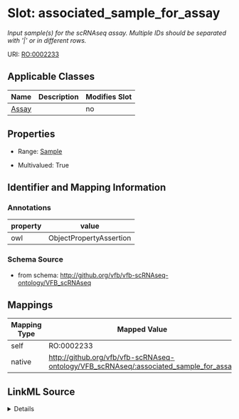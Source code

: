 

# Slot: associated_sample_for_assay


_Input sample(s) for the scRNAseq assay. Multiple IDs should be separated with '|' or in different rows._



URI: [RO:0002233](http://purl.obolibrary.org/obo/RO_0002233)



<!-- no inheritance hierarchy -->





## Applicable Classes

| Name | Description | Modifies Slot |
| --- | --- | --- |
| [Assay](Assay.md) |  |  no  |







## Properties

* Range: [Sample](Sample.md)

* Multivalued: True





## Identifier and Mapping Information





### Annotations

| property | value |
| --- | --- |
| owl | ObjectPropertyAssertion |



### Schema Source


* from schema: http://github.org/vfb/vfb-scRNAseq-ontology/VFB_scRNAseq




## Mappings

| Mapping Type | Mapped Value |
| ---  | ---  |
| self | RO:0002233 |
| native | http://github.org/vfb/vfb-scRNAseq-ontology/VFB_scRNAseq/:associated_sample_for_assay |




## LinkML Source

<details>
```yaml
name: associated_sample_for_assay
annotations:
  owl:
    tag: owl
    value: ObjectPropertyAssertion
description: Input sample(s) for the scRNAseq assay. Multiple IDs should be separated
  with '|' or in different rows.
from_schema: http://github.org/vfb/vfb-scRNAseq-ontology/VFB_scRNAseq
rank: 1000
slot_uri: RO:0002233
alias: associated_sample_for_assay
owner: Assay
domain_of:
- Assay
range: Sample
multivalued: true

```
</details>